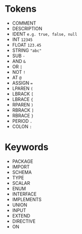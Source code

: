 # Tokens

* COMMENT
* DESCRIPTION
* IDENT `e.g. true, false, null`
* INT `12345`
* FLOAT `123.45`
* STRING `"abc"`
* SUB `-`
* AND `&`
* OR `|`
* NOT `!`
* AT `@`
* ASSIGN `=`
* LPAREN `(`
* LBRACK `[`
* LBRACE `{`
* RPAREN `)`
* RBRACK `]`
* RBRACE `}`
* PERIOD `.`
* COLON `:`

# Keywords

* PACKAGE
* IMPORT
* SCHEMA
* TYPE
* SCALAR
* ENUM
* INTERFACE
* IMPLEMENTS
* UNION
* INPUT
* EXTEND
* DIRECTIVE
* ON